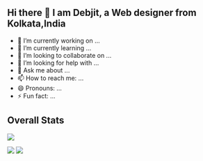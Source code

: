 ## Hi there 👋 I am Debjit, a Web designer from Kolkata,India


- 🔭 I’m currently working on ...
- 🌱 I’m currently learning ...
- 👯 I’m looking to collaborate on ...
- 🤔 I’m looking for help with ...
- 💬 Ask me about ...
- 📫 How to reach me: ...
- 😄 Pronouns: ...
- ⚡ Fun fact: ...

## Overall Stats

![](http://github-profile-summary-cards.vercel.app/api/cards/profile-details?username=Debjit69&theme=dark) 

![](http://github-profile-summary-cards.vercel.app/api/cards/repos-per-language?username=Debjit69&theme=dark) 
![](http://github-profile-summary-cards.vercel.app/api/cards/most-commit-language?username=Debjit69&theme=dark)
